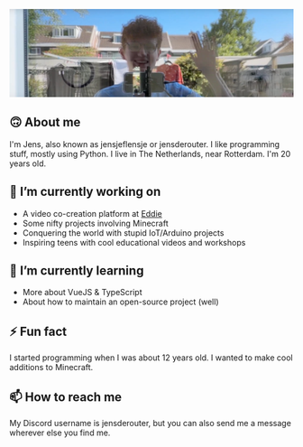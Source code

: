![](image%20(15).png)

## 🙃 About me
I'm Jens, also known as jensjeflensje or jensderouter. I like programming stuff, mostly using Python. I live in The Netherlands, near Rotterdam. I'm 20 years old.

## 🔭 I’m currently working on
- A video co-creation platform at [Eddie](https://eddie.film)
- Some nifty projects involving Minecraft
- Conquering the world with stupid IoT/Arduino projects
- Inspiring teens with cool educational videos and workshops

## 🌱 I’m currently learning
- More about VueJS & TypeScript
- About how to maintain an open-source project (well)

## ⚡ Fun fact
I started programming when I was about 12 years old. I wanted to make cool additions to Minecraft.

## 📫 How to reach me
My Discord username is jensderouter, but you can also send me a message wherever else you find me.
